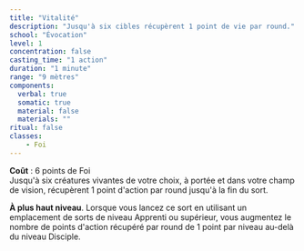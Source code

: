 ```yaml
---
title: "Vitalité"
description: "Jusqu'à six cibles récupèrent 1 point de vie par round."
school: "Évocation"
level: 1
concentration: false
casting_time: "1 action"
duration: "1 minute"
range: "9 mètres"
components:
  verbal: true
  somatic: true
  material: false
  materials: ""
ritual: false
classes:
    - Foi
---
```

**Coût** : 6 points de Foi  
Jusqu'à six créatures vivantes de votre choix, à portée et dans votre champ de vision, récupèrent 1 point d'action par round jusqu'à la fin du sort.

**À plus haut niveau**. Lorsque vous lancez ce sort en utilisant un emplacement de sorts de niveau Apprenti ou supérieur, vous augmentez le nombre de points d'action récupéré par round de 1 point par niveau au-delà du niveau Disciple.
